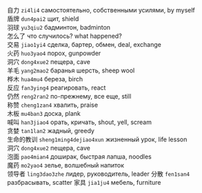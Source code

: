 自力 `zi4li4` самостоятельно, собственными усилями, by myself  
盾牌 `dun4pai2` щит, shield  
羽球 `yu3qiu2` бадминтон, badminton  
怎么了 что случилось? what happened?  
交易 `jiao1yi4` сделка, бартер, обмен, deal, exchange  
火药 `huo3yao4` порох, gunpowder  
洞穴 `dong4xue2` пещера, cave  
羊毛 `yang2mao2` баранья шерсть, sheep wool  
桦木 `hua4mu4` береза, birch  
反应 `fan3ying4` реагировать, react  
仍然 `reng2ran2` по-прежнему, все еще, still  
称赞 `cheng1zan4` хвалить, praise  
木板 `mu4ban3` доска, plank  
喊叫 `han3jiao4` орать, кричать, shout, yell, scream  
贪婪 `tan1lan2` жадный, greedy  
生命的教训 `sheng1ming4dejiao4xun` жизненный урок, life lesson  
洞穴 `dong4xue2` пещера, cave  
泡面 `pao4mian4` доширак, быстрая лапша, noodles  
魔药 `mo2yao4` зелье, волшебный напиток  
领导者 `ling3dao3zhe` лидер, руководитель, leader
分散 `fen1san4` разбрасывать, scatter
家具 `jia1ju4` мебель, furniture
